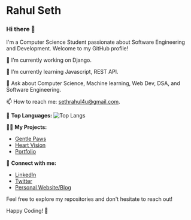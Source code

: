 # Rahul Seth

### Hi there 👋

I'm a Computer Science Student passionate about Software Engineering and Development. Welcome to my GitHub profile!

🔭 I’m currently working on Django.

🌱 I’m currently learning Javascript, REST API.

💬 Ask about Computer Science, Machine learning, Web Dev, DSA, and Software Engineering.

📫 How to reach me: sethrahul4u@gmail.com.

🌟 **Top Languages:**
![Top Langs](https://github-readme-stats.vercel.app/api/top-langs/?username=RahulSeth08&layout=compact)

👨‍💻 **My Projects:**
- [Gentle Paws](https://github.com/RahulSeth08/Gentle-Paws)
- [Heart Vision](https://github.com/RahulSeth08/Heart-Vision)
- [Portfolio](https://rahulseth.pythonanywhere.com)

🔗 **Connect with me:**
- [LinkedIn](https://www.linkedin.com/in/rahul-seth-702810227/)
- [Twitter](https://twitter.com/imRahulseth)
- [Personal Website/Blog](https://rahulseth.pythonanywhere.com)

Feel free to explore my repositories and don't hesitate to reach out!

Happy Coding! 🚀

